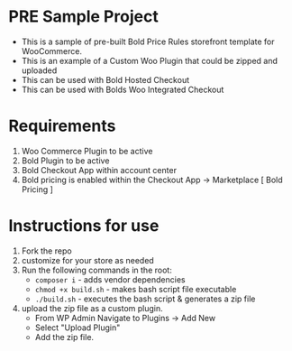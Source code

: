 # PRE Sample Project
- This is a sample of pre-built Bold Price Rules storefront template for WooCommerce.
- This is an example of a Custom Woo Plugin that could be zipped and uploaded 
- This can be used with Bold Hosted Checkout
- This can be used with Bolds Woo Integrated Checkout

# Requirements
1. Woo Commerce Plugin to be active
2. Bold Plugin to be active
3. Bold Checkout App within account center
4. Bold pricing is enabled within the Checkout App -> Marketplace [ Bold Pricing ]

# Instructions for use
1. Fork the repo
2. customize for your store as needed
3. Run the following commands in the root:
    * ``composer i`` - adds vendor dependencies
    * ``chmod +x build.sh`` - makes bash script file executable
    * ``./build.sh`` - executes the bash script & generates a zip file
4. upload the zip file as a custom plugin. 
    *  From WP Admin Navigate to Plugins -> Add New 
    *  Select "Upload Plugin"
    *  Add the zip file.
